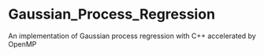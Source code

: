 # Gaussian_Process_Regression
An implementation of Gaussian process regression with C++ accelerated by OpenMP
